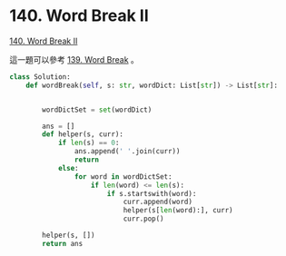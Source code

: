 # 140. Word Break II

[140. Word Break II](https://leetcode.com/problems/word-break-ii/)

這一題可以參考 [139. Word Break](../dynamic-programming/word-break.md#hui-su-fa) 。

```python
class Solution:
    def wordBreak(self, s: str, wordDict: List[str]) -> List[str]:


        wordDictSet = set(wordDict)

        ans = []
        def helper(s, curr):
            if len(s) == 0:
                ans.append(' '.join(curr))
                return
            else:
                for word in wordDictSet:
                    if len(word) <= len(s):
                        if s.startswith(word):
                            curr.append(word)
                            helper(s[len(word):], curr)
                            curr.pop()

        helper(s, [])
        return ans
```

